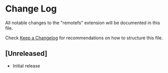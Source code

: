 # Change Log

All notable changes to the "remotefs" extension will be documented in this file.

Check [Keep a Changelog](http://keepachangelog.com/) for recommendations on how to structure this file.

## [Unreleased]

- Initial release